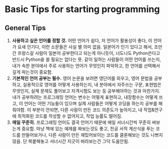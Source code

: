 # Basic Tips for starting programming

## General Tips
1. __사용하고 싶은 언어를 정할 것.__ 어떤 언어가 쉽다, 저 언어가 활용성이 좋다, 이 언어가 요새 인기다, 이런 소문들은 사실 별 의미 없음. 일본어가 인기 있다고 해서, 조만간 프랑스갈 사람이 일본어 공부한다고 되는게 아니듯이, 너도나도 Python쓴다고 반드시 Python을 쓸 필요는 없다는 뜻. 같이 일하는 사람들이 어떤 언어를 쓰는지, 내가 속한 분야에서 주로 사용하는 언어가 무엇인지 파악하고, 한 언어를 선택해서 깊게 파는것이 중요함.
2. __기본적인 언어 공부는 필수.__ 영어 논문을 보려면 영단어를 외우고, 영어 문법을 공부하고, 실용적으로 영어를 어떻게 사용하는지, 내 분야에서 자주쓰는 구문, 표현법은 무엇인지, 실제 문제도 풀어보고 자격시험도 보는 등 공부해야하는 것과 마찬가지. 내가 공부하려는 프로그래밍 언어는 변수는 어떻게 표현하고, 내장함수는 어떻게 쓰고, 이 언어는 어떤 기능들이 있으며 실제 사람들은 어떻게 코딩을 하는지 공부를 해줘야함. 이 부분이 안되면, 다른 사람이 만든 코드 의존도가 높아지고, 내 작업&연구에 최적화된 코드를 작성할 수 없어지고, 작업 능률도 떨어짐.
3. __매일 꾸준히.__ 프로그래밍 언어도 결국 언어기 때문에 매일 서너시간씩 꾸준히 써보는게 중요함. 마냥 책에 있는 예제를 짜보는것도 좋고, 전공 서적 계산식을 푸는 코드를 만들어보거나, 다른 사람이 만든 재밌어보이는 코드를 클론해보는 것도 나쁘지 않음. 단 복붙해놓고 서너시간 지긋이 바라보는건 그닥 도움안됨.
